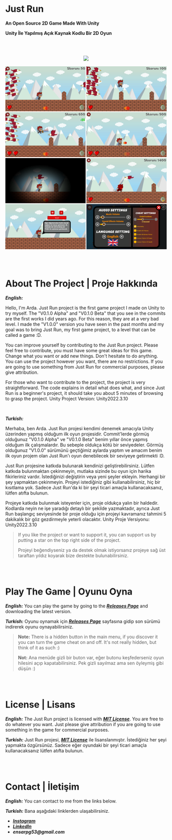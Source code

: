 <!-- Title -->
# Just Run
**An Open Source 2D Game Made With Unity**

**Unity İle Yapılmış Açık Kaynak Kodlu Bir 2D Oyun**


</br></br>


<!-- Photos -->
<div align="center"> <img src="/Game_Photos/Gameplay.gif" width="600"> </div>

![Just Run Gameplay Photos 1](/Game_Photos/Showcase_Photo_1.png)
![Just Run Gameplay Photos 2](/Game_Photos/Showcase_Photo_2.png)


</br></br>


<!-- About The Project  -->
# About The Project | Proje Hakkında
**_English:_**

Hello, I'm Arda. Just Run project is the first game project I made on Unity to try myself. The "V0.1.0 Alpha" and "V0.1.0 Beta" that you see in the commits are the first works I did years ago. For this reason, they are at a very bad level. I made the "V1.0.0" version you have seen in the past months and my goal was to bring Just Run, my first game project, to a level that can be called a game :D.

You can improve yourself by contributing to the Just Run project. Please feel free to contribute, you must have some great ideas for this game. Change what you want or add new things. Don't hesitate to do anything. You can use the project however you want, there are no restrictions. If you are going to use something from Just Run for commercial purposes, please give attribution.

For those who want to contribute to the project, the project is very straightforward. The code explains in detail what does what, and since Just Run is a beginner's project, it should take you about 5 minutes of browsing to grasp the project.     Unity Project Version: Unity2022.3.10

</br>

**_Turkish:_**

Merhaba, ben Arda. Just Run projesi kendimi denemek amacıyla Unity üzerinden yapmış olduğum ilk oyun projesidir. Commit'lerde görmüş olduğunuz "V0.1.0 Alpha" ve "V0.1.0 Beta" benim yıllar önce yapmış olduğum ilk çalışmalardır. Bu sebeple oldukça kötü bir seviyedeler. Görmüş olduğunuz "V1.0.0" sürümünü geçtiğimiz aylarda yaptım ve amacım benim ilk oyun projem olan Just Run'ı oyun denebilecek bir seviyeye getirmekti :D.

Just Run projesine katkıda bulunarak kendinizi geliştirebilirsiniz. Lütfen katkıda bulunmaktan çekinmeyin, mutlaka sizinde bu oyun için harika fikirleriniz vardır. İstediğinizi değiştirin veya yeni şeyler ekleyin. Herhangi bir şey yapmaktan çekinmeyin. Projeyi istediğiniz gibi kullanabilirsiniz, hiç bir kısıtlama yok. Sadece Just Run'da ki bir şeyi ticari amaçla kullanacaksanız, lütfen atıfta bulunun.

Projeye katkıda bulunmak isteyenler için, proje oldukça yalın bir haldedir. Kodlarda neyin ne işe yaradığı detaylı bir şekilde yazmaktadır, ayrıca Just Run başlangıç seviyesinde bir proje olduğu için projeyi kavramanız tahmini 5 dakikalık bir göz gezdirmeyle yeterli olacaktır.     Unity Proje Versiyonu: Unity2022.3.10

> If you like the project or want to support it, you can support us by putting a star on the top right side of the project.
>
> Projeyi beğendiyseniz ya da destek olmak istiyorsanız projeye sağ üst taraftan yıldız koyarak bize destekte bulunabilirsiniz.


</br></br>


<!--  Play The Game  -->
# Play The Game | Oyunu Oyna
**_English:_** You can play the game by going to the **_[Releases Page](https://github.com/Olric0/Just-Run/releases)_** and downloading the latest version.

**_Turkish:_** Oyunu oynamak için **_[Releases Page](https://github.com/Olric0/Just-Run/releases)_** sayfasına gidip son sürümü indirerek oyunu oynayabilirsiniz.
> **Note:** There is a hidden button in the main menu, if you discover it you can turn the game cheat on and off. It's not really hidden, but think of it as such :)
>
> **Not:** Ana menüde gizli bir buton var, eğer butonu keşfederseniz oyun hilesini açıp kapatabilirsiniz. Pek gizli sayılmaz ama sen öyleymiş gibi düşün :)


</br></br>


<!-- License  -->
# License | Lisans
**_English:_** The Just Run project is licensed with **_[MIT License](/LICENSE)_**. You are free to do whatever you want. Just please give attribution if you are going to use something in the game for commercial purposes.

**_Turkish:_** Just Run projesi, **_[MIT License](/LICENSE)_** ile lisanslanmıştır. İstediğiniz her şeyi yapmakta özgürsünüz. Sadece eğer oyundaki bir şeyi ticari amaçla kullanacaksanız lütfen atıfta bulunun.


</br></br>


<!--  Contact  -->
# Contact | İletişim
**_English:_** You can contact to me from the links below.

**_Turkish:_** Bana aşağıdaki linklerden ulaşabilirsiniz.
+ **_[Instagram](https://www.instagram.com/a.ensar53)_**
+ **_[LinkedIn](https://www.linkedin.com/in/arda-ensar-asci)_**
+ **_ensarpg53@gmail.com_**
